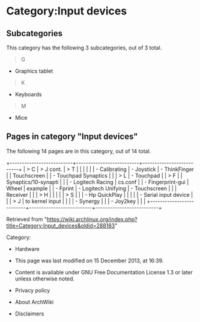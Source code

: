 Category:Input devices
======================

Subcategories
-------------

This category has the following 3 subcategories, out of 3 total.

> G

-   Graphics tablet

> K

-   Keyboards

> M

-   Mice

Pages in category "Input devices"
---------------------------------

The following 14 pages are in this category, out of 14 total.

+--------------------------+--------------------------+--------------------------+
| > C                      | > J cont.                | > T                      |
|                          |                          |                          |
| -   Calibrating          | -   Joystick             | -   ThinkFinger          |
|     Touchscreen          |                          | -   Touchpad Synaptics   |
|                          | > L                      | -   Touchpad             |
| > F                      |                          |     Synaptics/10-synapti |
|                          | -   Logitech Racing      | cs.conf                  |
| -   Fingerprint-gui      |     Wheel                |     example              |
| -   Fprint               | -   Logitech Unifying    | -   Touchscreen          |
|                          |     Receiver             |                          |
| > H                      |                          |                          |
|                          | > S                      |                          |
| -   Hp QuickPlay         |                          |                          |
|                          | -   Serial input device  |                          |
| > J                      |     to kernel input      |                          |
|                          | -   Synergy              |                          |
| -   Joy2key              |                          |                          |
+--------------------------+--------------------------+--------------------------+

Retrieved from
"https://wiki.archlinux.org/index.php?title=Category:Input_devices&oldid=288183"

Category:

-   Hardware

-   This page was last modified on 15 December 2013, at 16:39.
-   Content is available under GNU Free Documentation License 1.3 or
    later unless otherwise noted.
-   Privacy policy
-   About ArchWiki
-   Disclaimers
